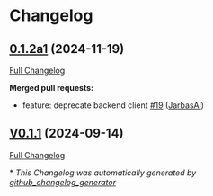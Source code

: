 # Changelog

## [0.1.2a1](https://github.com/OpenVoiceOS/ovos-PHAL-plugin-ipgeo/tree/0.1.2a1) (2024-11-19)

[Full Changelog](https://github.com/OpenVoiceOS/ovos-PHAL-plugin-ipgeo/compare/V0.1.1...0.1.2a1)

**Merged pull requests:**

- feature: deprecate backend client [\#19](https://github.com/OpenVoiceOS/ovos-PHAL-plugin-ipgeo/pull/19) ([JarbasAl](https://github.com/JarbasAl))

## [V0.1.1](https://github.com/OpenVoiceOS/ovos-PHAL-plugin-ipgeo/tree/V0.1.1) (2024-09-14)

[Full Changelog](https://github.com/OpenVoiceOS/ovos-PHAL-plugin-ipgeo/compare/0.1.1...V0.1.1)



\* *This Changelog was automatically generated by [github_changelog_generator](https://github.com/github-changelog-generator/github-changelog-generator)*
